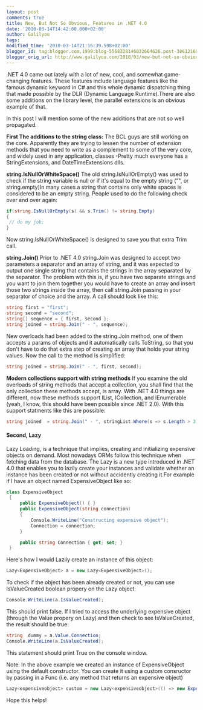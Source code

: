 ```yaml
---
layout: post
comments: true
title: New, But Not So Obvious, Features in .NET 4.0
date: '2010-03-14T14:42:00.000+02:00'
author: Galilyou
tags: 
modified_time: '2010-03-14T21:16:39.598+02:00'
blogger_id: tag:blogger.com,1999:blog-5568328146032664626.post-3861216987829268500
blogger_orig_url: http://www.galilyou.com/2010/03/new-but-not-so-obvious-features-in-net.html
---
```


.NET 4.0 came out lately with a lot of new, cool, and somewhat game-changing features. These features include language features like the famous dynamic keyword in C# and this whole dynamic dispatching thing that made possible by the DLR (Dynamic Language Runtime).There are also some additions on the library level, the parallel extensions is an obvious example of that.

In this post I will mention some of the new additions that are not so well propagated.

**First The additions to the string class:**
The BCL guys are still working on the core. Apparently they are trying to lessen the number of extension methods that you need to write as a complement to some of the very core, and widely used in any application, classes -Pretty much everyone has a StringExtensions, and DateTimeExtensions dlls.

**string.IsNullOrWhiteSpace()**
The old string.IsNullOrEmpty() was used to check if the string variable is null or if it's equal to the empty string ("", or string.empty)In many cases a string that contains only white spaces is considered to be an empty string. People used to do the following check over and over again:

```csharp
if(string.IsNullOrEmpty(s) && s.Trim() != string.Empty)
{
 // do my job;
}
```
Now string.IsNullOrWhiteSpace() is designed to save you that extra Trim call.

**string.Join()**
Prior to .NET 4.0 string.Join was designed to accept two parameters a separator and an array of string, and it was expected to output one single string that contains the strings in the array separated by the separator. The problem with this is, if you have two separate strings and you want to join them together you would have to create an array and insert those two strings inside the array, then call string.Join passing in your separator of choice and the array. A call should look like this: 

```csharp
string first = "first";
string second = "second";
string[] sequence = { first, second };
string joined = string.Join(" - ", sequence);
```

New overloads had been added to the string.Join method, one of them accepts a params of objects and it automatically calls ToString, so that you don't have to do that extra step of creating an array that holds your string values. Now the call to the method is simplified: 

```csharp
string joined = string.Join(" - ", first, second);
```

**Modern collections support with string methods**
If you examine the old overloads of string methods that accept a collection, you shall find that the only collection these methods accept, is array. With .NET 4.0 things are different, now these methods support IList<T>, ICollection<T>, and IEnumerable<T> (yeah, I know, this should have been possible since .NET 2.0). With this support statments like this are possible:

```csharp
string joined  = string.Join(" - ", stringList.Where(s => s.Length > 3).Select(s=> s));
```

#### Second, Lazy<T>

Lazy Loading, is a technique that implies, creating and initializing expensive objects on demand. Most nowadays ORMs follow this technique when fetching data from the database. The Lazy<T> is a new type introduced in .NET 4.0 that enables you to lazily create your instances and validate whether an instance has been created or not without accidently creating it.For example if I have an object named ExpensiveObject like so: 

```csharp
class ExpensiveObject
 {
     public ExpensiveObject() { }
     public ExpensiveObject(string connection)
     {
         Console.WriteLine("Constructing expensive object");
         Connection = connection;
     }

     public string Connection { get; set; }
 }
```
Here's how I would Lazily create an instance of this object:

```csharp
Lazy<ExpensiveObject> a = new Lazy<ExpensiveObject>();
```

To check if the object has been already created or not, you can use IsValueCreated boolean propery on the Lazy<T> object:

```csharp
Console.WriteLine(a.IsValueCreated);
```
This should print false. If I tried to access the underlying expensive object (through the Value propery on Lazy<T>) and then check to see IsValueCreated, the result should be true: 

```csharp
string  dummy = a.Value.Connection; 
Console.WriteLine(a.IsValueCreated);
```

This statement should print True on the console window.        

Note: In the above example we created an instance of ExpensiveObject using the default constructor. You can create it using a custom consructor by passing in a Func<expensiveobject> (i.e. any method that returns an expensive object)

```csharp
Lazy<expensiveobject> custom = new Lazy<expensiveobject>(() => new ExpensiveObject("My Connection"));
```

Hope this helps!